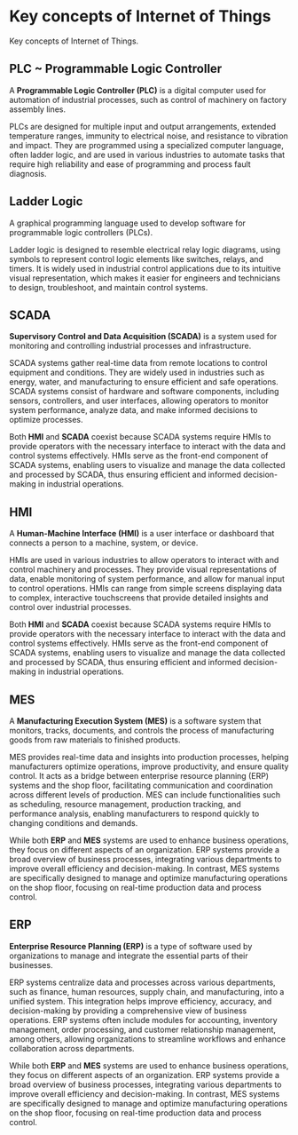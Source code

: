 # Key concepts of Internet of Things

Key concepts of Internet of Things.

<!-- [:arrow_down: Tags legend](#tags-legend) at the end of the page. -->

<!-- - []() by []() ( _:movie_camera:_ ) -->

## PLC ~ Programmable Logic Controller

A **Programmable Logic Controller (PLC)** is a digital computer used for automation of industrial processes, such as control of machinery on factory assembly lines.

PLCs are designed for multiple input and output arrangements, extended temperature ranges, immunity to electrical noise, and resistance to vibration and impact. They are programmed using a specialized computer language, often ladder logic, and are used in various industries to automate tasks that require high reliability and ease of programming and process fault diagnosis.

## Ladder Logic

A graphical programming language used to develop software for programmable logic controllers (PLCs).

Ladder logic is designed to resemble electrical relay logic diagrams, using symbols to represent control logic elements like switches, relays, and timers. It is widely used in industrial control applications due to its intuitive visual representation, which makes it easier for engineers and technicians to design, troubleshoot, and maintain control systems.

## SCADA

**Supervisory Control and Data Acquisition (SCADA)** is a system used for monitoring and controlling industrial processes and infrastructure.

SCADA systems gather real-time data from remote locations to control equipment and conditions. They are widely used in industries such as energy, water, and manufacturing to ensure efficient and safe operations. SCADA systems consist of hardware and software components, including sensors, controllers, and user interfaces, allowing operators to monitor system performance, analyze data, and make informed decisions to optimize processes.

Both **HMI** and **SCADA** coexist because SCADA systems require HMIs to provide operators with the necessary interface to interact with the data and control systems effectively. HMIs serve as the front-end component of SCADA systems, enabling users to visualize and manage the data collected and processed by SCADA, thus ensuring efficient and informed decision-making in industrial operations.

## HMI

A **Human-Machine Interface (HMI)** is a user interface or dashboard that connects a person to a machine, system, or device.

HMIs are used in various industries to allow operators to interact with and control machinery and processes. They provide visual representations of data, enable monitoring of system performance, and allow for manual input to control operations. HMIs can range from simple screens displaying data to complex, interactive touchscreens that provide detailed insights and control over industrial processes.

Both **HMI** and **SCADA** coexist because SCADA systems require HMIs to provide operators with the necessary interface to interact with the data and control systems effectively. HMIs serve as the front-end component of SCADA systems, enabling users to visualize and manage the data collected and processed by SCADA, thus ensuring efficient and informed decision-making in industrial operations.

## MES

A **Manufacturing Execution System (MES)** is a software system that monitors, tracks, documents, and controls the process of manufacturing goods from raw materials to finished products.

MES provides real-time data and insights into production processes, helping manufacturers optimize operations, improve productivity, and ensure quality control. It acts as a bridge between enterprise resource planning (ERP) systems and the shop floor, facilitating communication and coordination across different levels of production. MES can include functionalities such as scheduling, resource management, production tracking, and performance analysis, enabling manufacturers to respond quickly to changing conditions and demands.

While both **ERP** and **MES** systems are used to enhance business operations, they focus on different aspects of an organization. ERP systems provide a broad overview of business processes, integrating various departments to improve overall efficiency and decision-making. In contrast, MES systems are specifically designed to manage and optimize manufacturing operations on the shop floor, focusing on real-time production data and process control.

## ERP

**Enterprise Resource Planning (ERP)** is a type of software used by organizations to manage and integrate the essential parts of their businesses.

ERP systems centralize data and processes across various departments, such as finance, human resources, supply chain, and manufacturing, into a unified system. This integration helps improve efficiency, accuracy, and decision-making by providing a comprehensive view of business operations. ERP systems often include modules for accounting, inventory management, order processing, and customer relationship management, among others, allowing organizations to streamline workflows and enhance collaboration across departments.

While both **ERP** and **MES** systems are used to enhance business operations, they focus on different aspects of an organization. ERP systems provide a broad overview of business processes, integrating various departments to improve overall efficiency and decision-making. In contrast, MES systems are specifically designed to manage and optimize manufacturing operations on the shop floor, focusing on real-time production data and process control.
